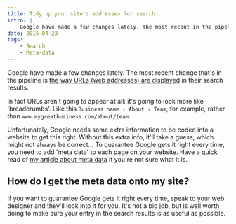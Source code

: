 ```yaml
---
title: Tidy up your site's addresses for search
intro: |
    Google have made a few changes lately. The most recent in the pipeline is the way URLs (web addresses) are displayed in their search results.
date: 2015-04-29
tags:
    - Search
    - Meta-data
---
```


Google have made a few changes lately. The most recent change that's in the pipeline is [the way URLs (web addresses) are displayed](http://googlewebmastercentral.blogspot.se/2015/04/better-presentation-of-urls-in-search.html) in their search results.

In fact URLs aren't going to appear at all: it's going to look more like 'breadcrumbs'. Like this `Business name › About › Team`, for example, rather than `www.mygreatbusiness.com/about/team`.

Unfortunately, Google needs some extra information to be coded into a website to get this right. Without this extra info, it'll take a guess, which might not always be correct… To guarantee Google gets it right every time, you need to add 'meta data' to each page on your website. Have a quick read of [my article about meta data](/blog/what-is-meta-data) if you're not sure what it is.


## How do I get the meta data onto my site?

If you want to guarantee Google gets it right every time, speak to your web designer and they'll look into it for you. It's not a big job, but is well worth doing to make sure your entry in the search results is as useful as possible.
